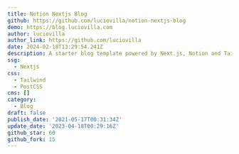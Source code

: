 ```yaml
---
title: Notion Nextjs Blog
github: https://github.com/luciovilla/notion-nextjs-blog
demo: https://blog.luciovilla.com
author: luciovilla
author_link: https://github.com/luciovilla
date: 2024-02-18T13:29:54.241Z
description: A starter blog template powered by Next.js, Notion and Tailwind CSS.
ssg:
  - Nextjs
css:
  - Tailwind
  - PostCSS
cms: []
category:
  - Blog
draft: false
publish_date: '2021-05-17T00:31:34Z'
update_date: '2023-04-18T00:29:16Z'
github_star: 60
github_fork: 15
---
```

